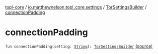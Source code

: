 [topl-core](../../index.md) / [io.matthewnelson.topl_core.settings](../index.md) / [TorSettingsBuilder](index.md) / [connectionPadding](./connection-padding.md)

# connectionPadding

`fun connectionPadding(setting: `[`String`](https://kotlinlang.org/api/latest/jvm/stdlib/kotlin/-string/index.html)`): `[`TorSettingsBuilder`](index.md) [(source)](https://github.com/05nelsonm/TorOnionProxyLibrary-Android/blob/master/topl-core/src/main/java/io/matthewnelson/topl_core/settings/TorSettingsBuilder.kt#L279)